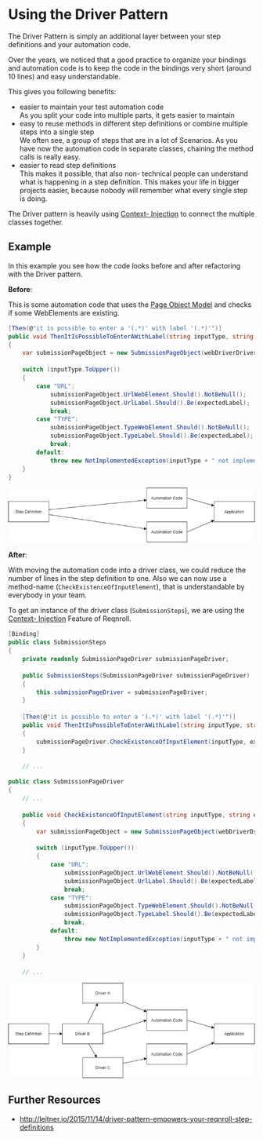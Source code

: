 # Using the Driver Pattern

The Driver Pattern is simply an additional layer between your step definitions and your automation code.

Over the years, we noticed that a good practice to organize your bindings and automation code is to keep the code in the bindings very short (around 10 lines) and easy understandable.  

This gives you following benefits:

- easier to maintain your test automation code  
  As you split your code into multiple parts, it gets easier to maintain
- easy to reuse methods in different step definitions or combine multiple steps into a single step  
  We often see, a group of steps that are in a lot of Scenarios. As you have now the automation code in separate classes, chaining the method calls is really easy.
- easier to read step definitions  
  This makes it possible, that also non- technical people can understand what is happening in a step definition. This makes your life in bigger projects easier, because nobody will remember what every single step is doing.  

The Driver pattern is heavily using [Context- Injection](../automation/context-injection) to connect the multiple classes together.

## Example

In this example you see how the code looks before and after refactoring with the Driver pattern.

**Before**:

This is some automation code that uses the [Page Object Model](page-object-model.md) and checks if some WebElements are existing.  

``` csharp
[Then(@"it is possible to enter a '(.*)' with label '(.*)'")]
public void ThenItIsPossibleToEnterAWithLabel(string inputType, string expectedLabel)
{
    var submissionPageObject = new SubmissionPageObject(webDriverDriver);

    switch (inputType.ToUpper())
    {
        case "URL":
            submissionPageObject.UrlWebElement.Should().NotBeNull();
            submissionPageObject.UrlLabel.Should().Be(expectedLabel);
            break;
        case "TYPE":
            submissionPageObject.TypeWebElement.Should().NotBeNull();
            submissionPageObject.TypeLabel.Should().Be(expectedLabel);
            break;
        default:
            throw new NotImplementedException(inputType + " not implemented");
    }
}
```

![Architecture before](../_static/images/DriverPattern_Before.png)

**After**:

With moving the automation code into a driver class, we could reduce the number of lines in the step definition to one. Also we can now use a method-name (`CheckExistenceOfInputElement`), that is understandable by everybody in your team.

To get an instance of the driver class (`SubmissionSteps`), we are using the [Context- Injection](../automation/context-injection) Feature of Reqnroll.

``` csharp
[Binding]
public class SubmissionSteps
{
    private readonly SubmissionPageDriver submissionPageDriver;

    public SubmissionSteps(SubmissionPageDriver submissionPageDriver)
    {
        this.submissionPageDriver = submissionPageDriver;
    }

    [Then(@"it is possible to enter a '(.*)' with label '(.*)'")]
    public void ThenItIsPossibleToEnterAWithLabel(string inputType, string expectedLabel)
    {
        submissionPageDriver.CheckExistenceOfInputElement(inputType, expectedLabel);
    }

    // ...
```

``` csharp
public class SubmissionPageDriver
{
    // ...

    public void CheckExistenceOfInputElement(string inputType, string expectedLabel)
    {
        var submissionPageObject = new SubmissionPageObject(webDriverDriver);

        switch (inputType.ToUpper())
        {
            case "URL":
                submissionPageObject.UrlWebElement.Should().NotBeNull();
                submissionPageObject.UrlLabel.Should().Be(expectedLabel);
                break;
            case "TYPE":
                submissionPageObject.TypeWebElement.Should().NotBeNull();
                submissionPageObject.TypeLabel.Should().Be(expectedLabel);
                break;
            default:
                throw new NotImplementedException(inputType + " not implemented");
        }
    }

    // ...
```

![Architecture after](../_static/images/DriverPattern_After.png)

## Further Resources

- <http://leitner.io/2015/11/14/driver-pattern-empowers-your-reqnroll-step-definitions>
